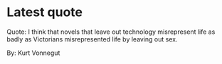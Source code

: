# Latest quote 

Quote: I think that novels that leave out technology misrepresent life as badly as Victorians misrepresented life by leaving out sex. 

By: Kurt Vonnegut